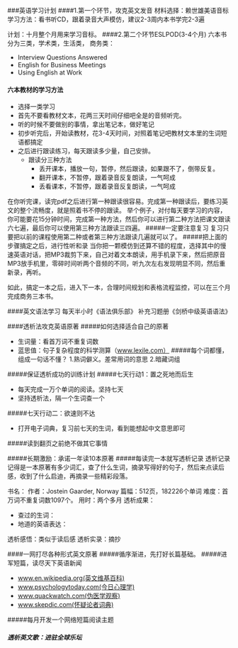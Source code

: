 ###英语学习计划
####1.第一个环节，攻克英文发音
材料选择：赖世雄美语音标
学习方法：看书听CD，跟着录音大声模仿，建议2-3周内本书学完2-3遍

计划：十月整个月用来学习音标。
####2.第二个环节ESLPOD(3-4个月)
六本书分为三类，学术类，生活类，
商务类：
- Interview Questions Answered
- English for Business Meetings
- Using English at Work

#### 六本教材的学习方法
- 选择一类学习
- 首先不要看教材文本，花两三天时间仔细吧全是的音频听完。
- 听的时候不要做别的事情，拿出笔记本，做好笔记
- 初步听完后，开始读教材，花3-4天时间，对照着笔记吧教材文本里的生词短语都搞定
- 之后进行跟读练习，每天跟读多少量，自己安排。
	- 跟读分三种方法
		- 丢开课本，播放一句，暂停，然后跟读，如果跟不了，倒带反复。
		- 翻开课本，不暂停，跟着录音反复朗读，一气呵成
		- 丢看课本，不暂停，跟着录音反复朗读，一气呵成

在你听完课，读完pdf之后进行第一种跟读很容易。完成第一种跟读后，要练习英文的整个流畅度，就是照着书不停的跟读。
举个例子，对付每天要学习的内容，你可能要花15分钟时间，完成第一种方法，然后你可以进行第二种方法把课文跟读六七遍，最后你可以使用第三种方法跟读三四遍。
#####一定要注意复习
复习只要把以前的课程使用第二种或者第三种方法跟读几遍就可以了。
#####把上面的步骤搞定之后，进行性听和录
当你把一颗模仿到还算不错的程度，选择其中的慢速英语对话，把MP3裁剪下来，自己对着文本朗读，用手机录下来，然后把原音MP3放手机里，零碎时间听两个音频的不同，听九次左右发现明显不同，然后重新录，再听。

如此，搞定一本之后，进入下一本，合理时间规划和表格流程监控，可以在三个月完成商务三本书。

####英文语法学习
每天半小时《语法俱乐部》
补充习题册《剑桥中级英语语法》

####透析法攻克英语原著
#####如何选择适合自己的原著
- 生词量：看首万词不重复词数
- 蓝思值：句子复杂程度的科学测算（www.lexile.com）
#####每个词都懂，组成一句话不懂？
1.熟词僻义。差常用词的意思
2.暗藏词组

#####保证透析成功的训练计划
#####七天行动1：置之死地而后生
- 每天完成一万个单词的阅读。坚持七天
- 坚持透析法，隔一个生词查一个

#####七天行动二：欲速则不达
- 打开电子词典，复习前七天的生词，看到能想起中文意思即可

#####读到翻页之前绝不做其它事情

#####长期激励：承诺一年读10本原著
#####每读完一本就写透析记录
透析记录记得是一本原著有多少词汇，查了什么生词，摘录写得好的句子，然后来点读后感，收到了什么启迪，再摘录一些精彩段落。

书名：
作者：Jostein Gaarder, Norway
篇幅：512页，182226个单词
难度：首万词不重复词数1097个。
用时：两个多月
透析成果：
- 查过的生词：
- 地道的英语表达：

透析感悟：类似于读后感
透析实录：摘抄


####一网打尽各种形式英文原著
#####循序渐进，先打好长篇基础。
#####进军短篇，读尽天下英语新闻
- www.en.wikipedia.org(英文维基百科)
- www.psychologytoday.com(今日心理学)
- www.quackwatch.com(伪医学观察)
- www.skepdic.com(怀疑论者词典)

#####每月开发一个网络短篇阅读主题

##### 透析英文歌：进驻全球乐坛